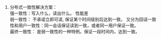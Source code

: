 1. 分布式一致性解决方案：  
强一致性：写入什么，读出什么。  性能差  
弱一致性： 不承诺立即可读, 保证某个时间级别后达到一致。 又分为回话一致性和用户一致性：同一会话保证读到一致，或者同一用户保证一致。  
最终一致性： 是弱一致性的一种特例。保证一段时间内，达到一致。  

